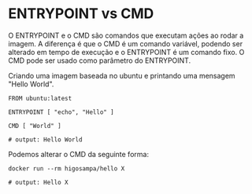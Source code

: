 # ENTRYPOINT vs CMD

O ENTRYPOINT e o CMD são comandos que executam ações ao rodar a imagem. A diferença é que o CMD é um comando variável, podendo ser alterado em tempo de execução e o ENTRYPOINT é um comando fixo. O CMD pode ser usado como parâmetro do ENTRYPOINT.

Criando uma imagem baseada no ubuntu e printando uma mensagem "Hello World".

```docker
FROM ubuntu:latest

ENTRYPOINT [ "echo", "Hello" ]

CMD [ "World" ]

# output: Hello World
```

Podemos alterar o CMD da seguinte forma:

```docker
docker run --rm higosampa/hello X

# output: Hello X
```
